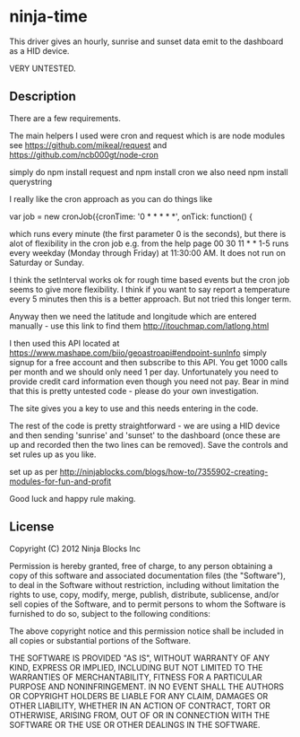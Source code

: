 ninja-time=========This driver gives an hourly, sunrise and sunset data emit to the dashboard as a HID device. 
VERY UNTESTED.## Description



There are a few requirements. 

The main helpers I used were cron and request which is are node modules see https://github.com/mikeal/request and https://github.com/ncb000gt/node-cron

simply do npm install request and npm install cron we also need npm install querystring

I really like the cron approach as you can do things like

var job = new cronJob({cronTime: '0 * * * * *', 
onTick: function() {

which runs every minute (the first parameter 0 is the seconds), but there is alot of flexibility in the cron job e.g. from the help page 00 30 11 * * 1-5 runs every weekday (Monday through Friday) at 11:30:00 AM. It does not run on Saturday or Sunday.

I think the setInterval works ok for rough time based events but the cron job seems to give more flexibility. I think if you want to say report a temperature every 5 minutes then this is a better approach. But not tried this longer term.

Anyway then we need the latitude and longitude which are entered manually - use this link to find them http://itouchmap.com/latlong.html

I then used this API located at https://www.mashape.com/biio/geoastroapi#endpoint-sunInfo simply signup for a free account and then subscribe to this API. You get 1000 calls per month and we should only need 1 per day. Unfortunately you need to provide credit card information even though you need not pay. Bear in mind that this is pretty untested code - please do your own investigation. 

The site gives you a key to use and this needs entering in the code. 

The rest of the code is pretty straightforward - we are using a HID device and then sending 'sunrise' and 'sunset' to the dashboard (once these are up and recorded then the two lines can be removed). Save the controls and set rules up as you like. 

set up as per http://ninjablocks.com/blogs/how-to/7355902-creating-modules-for-fun-and-profit 


Good luck and happy rule making.
## LicenseCopyright (C) 2012 Ninja Blocks IncPermission is hereby granted, free of charge, to any person obtaining a copy of this software and associated documentation files (the "Software"), to deal in the Software without restriction, including without limitation the rights to use, copy, modify, merge, publish, distribute, sublicense, and/or sell copies of the Software, and to permit persons to whom the Software is furnished to do so, subject to the following conditions:The above copyright notice and this permission notice shall be included in all copies or substantial portions of the Software.THE SOFTWARE IS PROVIDED "AS IS", WITHOUT WARRANTY OF ANY KIND, EXPRESS OR IMPLIED, INCLUDING BUT NOT LIMITED TO THE WARRANTIES OF MERCHANTABILITY, FITNESS FOR A PARTICULAR PURPOSE AND NONINFRINGEMENT. IN NO EVENT SHALL THE AUTHORS OR COPYRIGHT HOLDERS BE LIABLE FOR ANY CLAIM, DAMAGES OR OTHER LIABILITY, WHETHER IN AN ACTION OF CONTRACT, TORT OR OTHERWISE, ARISING FROM, OUT OF OR IN CONNECTION WITH THE SOFTWARE OR THE USE OR OTHER DEALINGS IN THE SOFTWARE.






